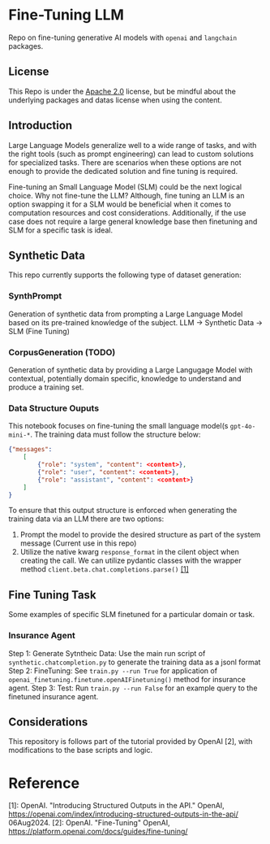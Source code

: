 # Fine-Tuning LLM
Repo on fine-tuning generative AI models with `openai` and `langchain` packages.

## License
This Repo is under the [Apache 2.0](/LICENSE) license, but be mindful about the underlying packages and datas license when using the content. 

## Introduction
Large Language Models generalize well to a wide range of tasks, and with the right tools (such as prompt engineering) can lead to custom solutions for specialized tasks. There are scenarios when these options are not enough to provide the dedicated solution and fine tuning is required. 

Fine-tuning an Small Language Model (SLM) could be the next logical choice. Why not fine-tune the LLM? Although, fine tuning an LLM is an option swapping it for a SLM would be beneficial when it comes to computation resources and cost considerations. Additionally, if the use case does not require a large general knowledge base then finetuning and SLM for a specific task is ideal.

## Synthetic Data
This repo currently supports the following type of dataset generation:

### SynthPrompt
Generation of synthetic data from prompting a Large Language Model based on its pre-trained knowledge of the subject.
LLM -> Synthetic Data -> SLM (Fine Tuning)

### CorpusGeneration (TODO)
Generation of synthetic data by providing a Large Langugage Model with contextual, potentially domain specific, knowledge to understand and produce a training set.

### Data Structure Ouputs
This notebook focuses on fine-tuning the small language model(s `gpt-4o-mini-*`. The training data must follow the structure below:

```json
{"messages": 
    [
        {"role": "system", "content": <content>}, 
        {"role": "user", "content": <content>}, 
        {"role": "assistant", "content": <content>}
    ]
}
```
To ensure that this output structure is enforced when generating the training data via an LLM there are two options:

1. Prompt the model to provide the desired structure as part of the system message (Current use in this repo)
2. Utilize the native kwarg `response_format` in the cilent object when creating the call. We can utilize pydantic classes with the wrapper method `client.beta.chat.completions.parse()` [[1]](#reference)

## Fine Tuning Task
Some examples of specific SLM finetuned for a particular domain or task.

### Insurance Agent
Step 1: Generate Sytntheic Data: Use the main run script of `synthetic.chatcompletion.py` to generate the training data as a jsonl format
Step 2: FineTuning: See `train.py --run True` for application of `openai_finetuning.finetune.openAIFinetuning()` method for insurance agent.
Step 3: Test: Run `train.py --run False` for an example query to the finetuned insurance agent.

## Considerations
This repository is follows part of the tutorial provided by OpenAI [2], with modifications to the base scripts and logic.

# Reference
[1]: OpenAI. "Introducing Structured Outputs in the API." OpenAI, https://openai.com/index/introducing-structured-outputs-in-the-api/ 06Aug2024.
[2]: OpenAI. "Fine-Tuning" OpenAI, https://platform.openai.com/docs/guides/fine-tuning/